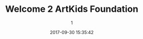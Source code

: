 ---
index: 4167
title: "Welcome 2 ArtKids Foundation"
subtitle: ""
author: 1
date: "2017-09-30 15:35:42"
date_gmt: "2017-09-30 13:35:42"
excerpt: ""
content: "<section class=\"hero is-small is-primary\">\r\n  <div class=\"hero-body\">\r\n    <h3 class=\"title\">Who Are we?</h3>\r\n    <h4 class=\"subtitle\">Introducing ArtKids</h4>\r\n  </div>\r\n</section>\r\n\r\n<div class=\"columns is-multiline\">\r\n  <div class=\"column\">\r\n    <div class=\"card box\">\r\n      [insert page='artkids-foundation' display='excerpt']\r\n    </div>    \r\n  </div>\r\n  <div class=\"column\">\r\n    <div class=\"card box\">\r\n      [insert page='artkids-int-corp' display='excerpt']\r\n    </div>    \r\n  </div>\r\n</div>\r\n\r\n<section class=\"hero is-small is-secondary is-bold\">\r\n  <div class=\"hero-body\">\r\n    <h3 class=\"title\">ArtKids Projects</h3>\r\n     <h4 class=\"subtitle\">Our fundraising Campaigns</h4>\r\n  </div>\r\n</section>\r\n\r\n<div class=\"columns is-multiline\">\r\n    <div class=\"column is-half\">\r\n      <div class=\"card\">\r\n      <header class=\"card-header\">\r\n          <h4 class=\"card-header-title title is-size-3 is-capitalized has-text-weight-bold\">\r\n        [insert page='artkids-audiovisual-studio-777-aavs777' display='link']\r\n          </h4>\r\n        </header>\r\n        [insert page='artkids-audiovisual-studio-777-aavs777' display='excerpt']\r\n      </div>\r\n    </div>\r\n    <div class=\"column is-half\">\r\n\r\n      <div class=\"card\">\r\n      <header class=\"card-header\">\r\n          <h4 class=\"card-header-title title is-size-3 is-capitalized has-text-weight-bold\">\r\n        [insert page='artkids-capacity-building-initiatives-acbi' display='link']\r\n          </h4>\r\n        </header>\r\n        [insert page='artkids-capacity-building-initiatives-acbi' display='excerpt']\r\n      </div>\r\n    </div>\r\n    <div class=\"column is-half\">\r\n\r\n      <div class=\"card\">\r\n        <header class=\"card-header\">\r\n          <h4 class=\"card-header-title title is-size-3 is-capitalized has-text-weight-bold\">\r\n        [insert page='artkids-computafrica-ict' display='link']\r\n          </h4>\r\n        </header>\r\n        [insert page='artkids-computafrica-ict' display='excerpt']\r\n      </div>\r\n    </div>\r\n    <div class=\"column is-half\">\r\n      <div class=\"card\">\r\n      <header class=\"card-header\">\r\n          <h4 class=\"card-header-title title is-size-3 is-capitalized has-text-weight-bold\">\r\n            [insert page='artkids-creativus' display='link']\r\n          </h4>\r\n        </header>\r\n          [insert page='artkids-creativus' display='excerpt']\r\n      </div>\r\n    </div>\r\n</div>\r\n"
status: "publish"
comment_status: "closed"
name: "home"
modified: "2023-04-24 04:42:22"
modified_gmt: "2023-04-24 02:42:22"
content_filtered: ""
parent: 0
guid: "//www.artkidsfoundation.org/?page_id=4167"
type: "page"
comment_count: 0
categories: []
tags: []
---